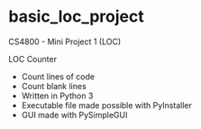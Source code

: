 # basic_loc_project
CS4800 - Mini Project 1 (LOC)

LOC Counter
  - Count lines of code
  - Count blank lines
  - Written in Python 3
  - Executable file made possible with PyInstaller
  - GUI made with PySimpleGUI

